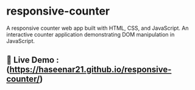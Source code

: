 # responsive-counter
A responsive counter web app built with HTML, CSS, and JavaScript. An interactive counter application demonstrating DOM manipulation in JavaScript.

## 🚀 Live Demo :  (https://haseenar21.github.io/responsive-counter/)
